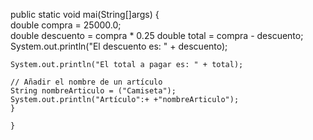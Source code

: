  public static void mai(String[]args) {        
double compra = 25000.0;     
double descuento = compra * 0.25
double total = compra - descuento;        
    System.out.println("El descuento es: " + descuento);    
    
    System.out.println("El total a pagar es: " + total);  
    
    // Añadir el nombre de un artículo    
    String nombreArticulo = ("Camiseta");      
    System.out.println("Artículo":+ +"nombreArticulo");   
    }
        
    }



